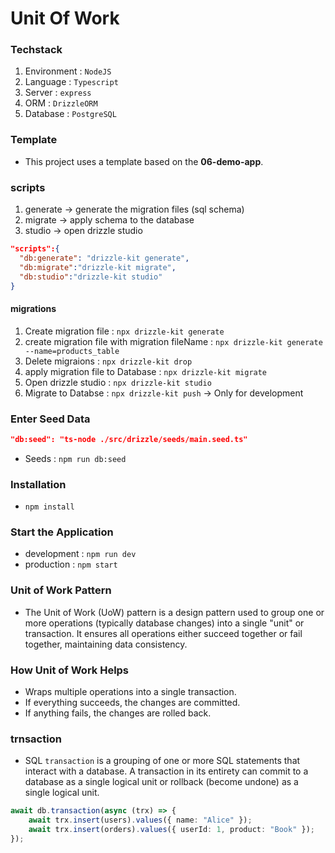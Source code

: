 # Unit Of Work

### Techstack

1. Environment : `NodeJS`
2. Language : `Typescript`
3. Server : `express`
4. ORM : `DrizzleORM`
5. Database : `PostgreSQL`

### Template

- This project uses a template based on the **06-demo-app**.

### scripts

1. generate -> generate the migration files (sql schema)
2. migrate -> apply schema to the database
3. studio -> open drizzle studio

```json
"scripts":{
  "db:generate": "drizzle-kit generate",
  "db:migrate":"drizzle-kit migrate",
  "db:studio":"drizzle-kit studio"
}
```

#### migrations

1. Create migration file : `npx drizzle-kit generate`
2. create migration file with migration fileName : `npx drizzle-kit generate --name=products_table`
3. Delete migraions : `npx drizzle-kit drop`
4. apply migration file to Database : `npx drizzle-kit migrate`
5. Open drizzle studio : `npx drizzle-kit studio`
6. Migrate to Databse : `npx drizzle-kit push` -> Only for development

### Enter Seed Data

```json package.json
"db:seed": "ts-node ./src/drizzle/seeds/main.seed.ts"
```

- Seeds : `npm run db:seed`

### Installation

- `npm install`

### Start the Application

- development : `npm run dev`
- production : `npm start`

### Unit of Work Pattern

- The Unit of Work (UoW) pattern is a design pattern used to group one or more operations (typically database changes) into a single "unit" or transaction. It ensures all operations either succeed together or fail together, maintaining data consistency.

### How Unit of Work Helps

- Wraps multiple operations into a single transaction.
- If everything succeeds, the changes are committed.
- If anything fails, the changes are rolled back.

### trnsaction

- SQL `transaction` is a grouping of one or more SQL statements that interact with a database. A transaction in its entirety can commit to a database as a single logical unit or rollback (become undone) as a single logical unit.

```ts
await db.transaction(async (trx) => {
	await trx.insert(users).values({ name: "Alice" });
	await trx.insert(orders).values({ userId: 1, product: "Book" });
});
```

